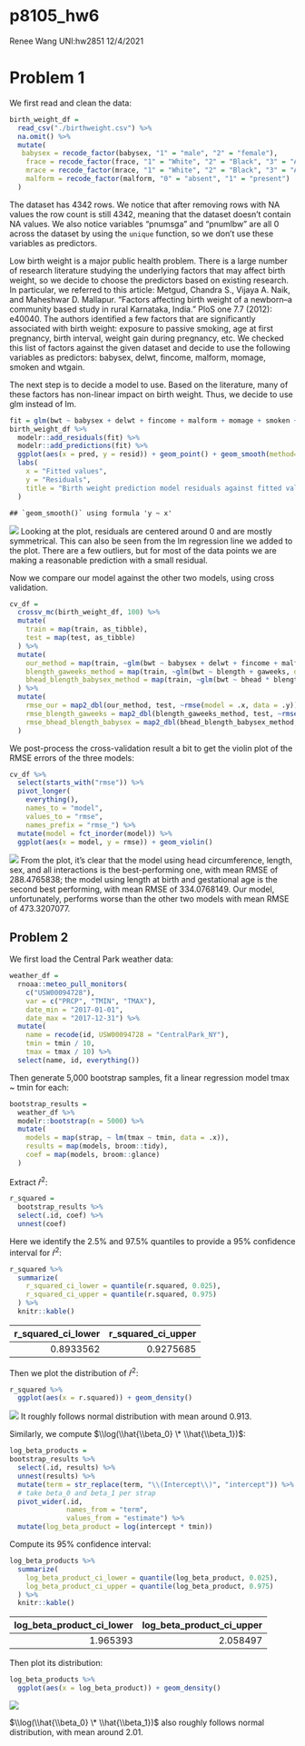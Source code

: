 p8105_hw6
================
Renee Wang UNI:hw2851
12/4/2021

# Problem 1

We first read and clean the data:

``` r
birth_weight_df = 
  read_csv("./birthweight.csv") %>%
  na.omit() %>%
  mutate(
   babysex = recode_factor(babysex, "1" = "male", "2" = "female"),
    frace = recode_factor(frace, "1" = "White", "2" = "Black", "3" = "Asian", "4" = "Puerto Rican", "8" = "Other", "9" = "Unkown"),
    mrace = recode_factor(mrace, "1" = "White", "2" = "Black", "3" = "Asian", "4" = "Puerto Rican", "8" = "Other"),
    malform = recode_factor(malform, "0" = "absent", "1" = "present")
  )
```

The dataset has 4342 rows. We notice that after removing rows with NA
values the row count is still 4342, meaning that the dataset doesn’t
contain NA values. We also notice variables “pnumsga” and “pnumlbw” are
all 0 across the dataset by using the `unique` function, so we don’t use
these variables as predictors.

Low birth weight is a major public health problem. There is a large
number of research literature studying the underlying factors that may
affect birth weight, so we decide to choose the predictors based on
existing research. In particular, we referred to this article: Metgud,
Chandra S., Vijaya A. Naik, and Maheshwar D. Mallapur. “Factors
affecting birth weight of a newborn–a community based study in rural
Karnataka, India.” PloS one 7.7 (2012): e40040. The authors identified a
few factors that are significantly associated with birth weight:
exposure to passive smoking, age at first pregnancy, birth interval,
weight gain during pregnancy, etc. We checked this list of factors
against the given dataset and decide to use the following variables as
predictors: babysex, delwt, fincome, malform, momage, smoken and wtgain.

The next step is to decide a model to use. Based on the literature, many
of these factors has non-linear impact on birth weight. Thus, we decide
to use glm instead of lm.

``` r
fit = glm(bwt ~ babysex + delwt + fincome + malform + momage + smoken + wtgain, data = birth_weight_df)
birth_weight_df %>%
  modelr::add_residuals(fit) %>%
  modelr::add_predictions(fit) %>%
  ggplot(aes(x = pred, y = resid)) + geom_point() + geom_smooth(method='lm') +
  labs(
    x = "Fitted values",
    y = "Residuals",
    title = "Birth weight prediction model residuals against fitted values"
  )
```

    ## `geom_smooth()` using formula 'y ~ x'

![](p8105_hw6_hw2851_files/figure-gfm/unnamed-chunk-3-1.png)<!-- -->
Looking at the plot, residuals are centered around 0 and are mostly
symmetrical. This can also be seen from the lm regression line we added
to the plot. There are a few outliers, but for most of the data points
we are making a reasonable prediction with a small residual.

Now we compare our model against the other two models, using cross
validation.

``` r
cv_df =
  crossv_mc(birth_weight_df, 100) %>%
  mutate(
    train = map(train, as_tibble),
    test = map(test, as_tibble)
  ) %>%
  mutate(
    our_method = map(train, ~glm(bwt ~ babysex + delwt + fincome + malform + momage + smoken + wtgain, data = .x) ),
    blength_gaweeks_method = map(train, ~glm(bwt ~ blength + gaweeks, data = .x)),
    bhead_blength_babysex_method = map(train, ~glm(bwt ~ bhead * blength * babysex, data = .x))
  ) %>%
  mutate(
    rmse_our = map2_dbl(our_method, test, ~rmse(model = .x, data = .y)),
    rmse_blength_gaweeks = map2_dbl(blength_gaweeks_method, test, ~rmse(model = .x, data = .y)),
    rmse_bhead_blength_babysex = map2_dbl(bhead_blength_babysex_method, test, ~rmse(model = .x, data = .y))
  )
```

We post-process the cross-validation result a bit to get the violin plot
of the RMSE errors of the three models:

``` r
cv_df %>% 
  select(starts_with("rmse")) %>% 
  pivot_longer(
    everything(),
    names_to = "model", 
    values_to = "rmse",
    names_prefix = "rmse_") %>% 
  mutate(model = fct_inorder(model)) %>%
  ggplot(aes(x = model, y = rmse)) + geom_violin()
```

![](p8105_hw6_hw2851_files/figure-gfm/unnamed-chunk-5-1.png)<!-- -->
From the plot, it’s clear that the model using head circumference,
length, sex, and all interactions is the best-performing one, with mean
RMSE of 288.4765838; the model using length at birth and gestational age
is the second best performing, with mean RMSE of 334.0768149. Our model,
unfortunately, performs worse than the other two models with mean RMSE
of 473.3207077.

## Problem 2

We first load the Central Park weather data:

``` r
weather_df = 
  rnoaa::meteo_pull_monitors(
    c("USW00094728"),
    var = c("PRCP", "TMIN", "TMAX"), 
    date_min = "2017-01-01",
    date_max = "2017-12-31") %>%
  mutate(
    name = recode(id, USW00094728 = "CentralPark_NY"),
    tmin = tmin / 10,
    tmax = tmax / 10) %>%
  select(name, id, everything())
```

Then generate 5,000 bootstrap samples, fit a linear regression model
tmax \~ tmin for each:

``` r
bootstrap_results =
  weather_df %>%
  modelr::bootstrap(n = 5000) %>%
  mutate(
    models = map(strap, ~ lm(tmax ~ tmin, data = .x)),
    results = map(models, broom::tidy),
    coef = map(models, broom::glance)
  )
```

Extract *r̂*<sup>2</sup>:

``` r
r_squared =
  bootstrap_results %>%
  select(.id, coef) %>%
  unnest(coef)
```

Here we identify the 2.5% and 97.5% quantiles to provide a 95%
confidence interval for *r̂*<sup>2</sup>:

``` r
r_squared %>%
  summarize(
    r_squared_ci_lower = quantile(r.squared, 0.025),
    r_squared_ci_upper = quantile(r.squared, 0.975)
  ) %>%
  knitr::kable()
```

| r_squared_ci_lower | r_squared_ci_upper |
|-------------------:|-------------------:|
|          0.8933562 |          0.9275685 |

Then we plot the distribution of *r̂*<sup>2</sup>:

``` r
r_squared %>%
  ggplot(aes(x = r.squared)) + geom_density()
```

![](p8105_hw6_hw2851_files/figure-gfm/unnamed-chunk-10-1.png)<!-- --> It
roughly follows normal distribution with mean around 0.913.

Similarly, we compute $\\log(\\hat{\\beta_0} \* \\hat{\\beta_1})$:

``` r
log_beta_products =
bootstrap_results %>%
  select(.id, results) %>%
  unnest(results) %>%
  mutate(term = str_replace(term, "\\(Intercept\\)", "intercept")) %>%
  # take beta_0 and beta_1 per strap
  pivot_wider(.id,
              names_from = "term",
              values_from = "estimate") %>%
  mutate(log_beta_product = log(intercept * tmin))
```

Compute its 95% confidence interval:

``` r
log_beta_products %>%
  summarize(
    log_beta_product_ci_lower = quantile(log_beta_product, 0.025),
    log_beta_product_ci_upper = quantile(log_beta_product, 0.975)
  ) %>%
  knitr::kable()
```

| log_beta_product_ci_lower | log_beta_product_ci_upper |
|--------------------------:|--------------------------:|
|                  1.965393 |                  2.058497 |

Then plot its distribution:

``` r
log_beta_products %>%
  ggplot(aes(x = log_beta_product)) + geom_density()
```

![](p8105_hw6_hw2851_files/figure-gfm/unnamed-chunk-13-1.png)<!-- -->

$\\log(\\hat{\\beta_0} \* \\hat{\\beta_1})$ also roughly follows normal
distribution, with mean around 2.01.
